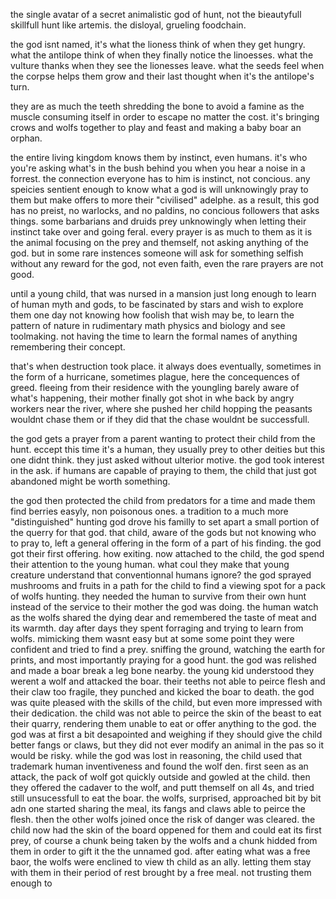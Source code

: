 the single avatar of a secret animalistic god of hunt, not the bieautyfull skillfull hunt like artemis. the disloyal, grueling foodchain.

the god isnt named, it's what the lioness think of when they get hungry. what the antilope think of when they finally notice the linoesses. what the vulture thanks when they see the lionesses leave. what the seeds feel when the corpse helps them grow and their last thought when it's the antilope's turn.

they are as much the teeth shredding the bone to avoid a famine as the muscle consuming itself in order to escape no matter the cost.
it's bringing crows and wolfs together to play and feast and making a baby boar an orphan.

the entire living kingdom knows them by instinct, even humans. it's who you're asking what's in the bush behind you when you hear a noise in a forrest. the connection everyone has to him is instinct, not concious. any speicies sentient enough to know what a god is will unknowingly pray to them but make offers to more their "civilised" adelphe.
as a result, this god has no preist, no warlocks, and no paldins, no concious followers that asks things. some barbarians and druids prey unknowingly when letting their instinct take over and going feral. every prayer is as much to them as it is the animal focusing on the prey and themself, not asking anything of the god. but in some rare instences someone will ask for something selfish without any reward for the god, not even faith, even the rare prayers are not good.

until a young child, that was nursed in a mansion just long enough to learn of human myth and gods, to be fascinated by stars and wish to explore them one day not knowing how foolish that wish may be, to learn the pattern of nature in rudimentary math physics and biology and see toolmaking. not having the time to learn the formal names of anything remembering their concept.

that's when destruction took place. it always does eventually, sometimes in the form of a hurricane, sometimes plague, here the concequences of greed. fleeing from their residence with the youngling barely aware of what's happening, their mother finally got shot in whe back by angry workers near the river, where she pushed her child hopping the peasants wouldnt chase them or if they did that the chase wouldnt be successfull.

the god gets a prayer from a parent wanting to protect their child from the hunt. eccept this time it's a human, they usually prey to other deities but this one didnt think. they just asked without ulterior motive. the god took interest in the ask. if humans are capable of praying to them, the child that just got abandoned might be worth something.

the god then protected the child from predators for a time and made them find berries easyly, non poisonous ones.
a tradition to a much more "distinguished" hunting god drove his familly to set apart a small portion of the querry for that god.
that child, aware of the gods but not knowing who to pray to, left a general offering in the form of a part of his finding.
the god got their first offering. how exiting.
now attached to the child, the god spend their attention to the young human. what coul they make that young creature understand that conventionnal humans ignore?
the god sprayed mushrooms and fruits in a path for the child to find a viewing spot for a pack of wolfs hunting.
they needed the human to survive from their own hunt instead of the service to their mother the god was doing.
the human watch as the wolfs shared the dying dear and remembered the taste of meat and its warmth.
day after days they spent forraging and trying to learn from wolfs.
mimicking them wasnt easy but at some some point they were confident and tried to find a prey. sniffing the ground, watching the earth for prints, and most importantly praying for a good hunt. the god was relished and made a boar break a leg bone nearby. the young kid understood they werent a wolf and attacked the boar. their teeths not able to peirce flesh and their claw too fragile, they punched and kicked the boar to death. the god was quite pleased with the skills of the child, but even more impressed with their dedication. the child was not able to peirce the skin of the beast to eat their quarry, rendering them unable to eat or offer anything to the god. the god was at first a bit desapointed and weighing if they should give the child better fangs or claws, but they did not ever modify an animal in the pas so it would be risky. while the god was lost in reasoning, the child used that trademark human inventiveness and found the wolf den. first seen as an attack, the pack of wolf got quickly outside and gowled at the child. then they offered  the cadaver to the wolf, and putt themself on all 4s, and tried still unsucessfull to eat the boar. the wolfs, surprised, approached bit by bit adn one started sharing the meal, its fangs and claws able to peirce the flesh. then the other wolfs joined once the risk of danger was cleared. the child now had the skin of the board oppened for them and could eat its first prey, of course a chunk being taken by the wolfs and a chunk hidded from them in order to gift it the the unnamed god.
after eating what was a free baor, the wolfs were enclined to view th child as an ally. letting them stay with them in their period of rest brought by a free meal. not trusting them enough to
